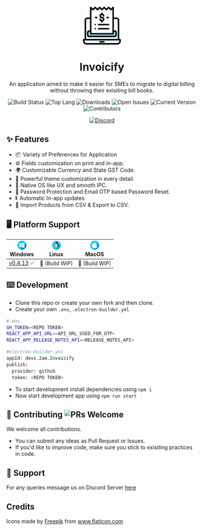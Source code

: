 <p align="center">
  <a href="https://invoicify.netlify.app">
    <img width="100" src="https://raw.githubusercontent.com/2AMDevs/cdn/main/icon.png">
  </a>
</p>

<h1 align="center">Invoicify</h1>

<div align="center">

An application aimed to make it easier for SMEs to migrate to digital billing without throwing their exisiting bill books.

![Build Status](https://img.shields.io/github/checks-status/2AMDevs/invoicify-app/master?style=flat-square)
![Top Lang](https://img.shields.io/github/languages/top/2AMDevs/invoicify-app?style=flat-square)
![Downloads](https://img.shields.io/github/downloads/2AMDevs/invoicify-app/total?style=flat-square)
![Open Issues](https://img.shields.io/github/issues-raw/2AMDevs/invoicify-app?style=flat-square)
![Current Version](https://img.shields.io/github/package-json/v/2AMDevs/invoicify-app/master?style=flat-square)
![Contributors](https://img.shields.io/github/all-contributors/2AMDevs/invoicify-app/master?style=flat-square)

[![Discord](https://img.shields.io/badge/Discord-7289DA?style=for-the-badge&logo=discord&logoColor=white)](https://discord.gg/UgvYpNrHa6)

</div>

## ✨ Features

- 📦 Variety of Preferences for Application
- ⚙️ Fields customization on print and in-app.
- 🌍 Customizable Currency and State GST Code.
- 🎨 Powerful theme customization in every detail.
- 🌈 Native OS like UX and smooth IPC.
- 🔐 Password Protection and Email OTP based Password Reset.
- ⏬ Automatic In-app updates
- 🔀 Import Products from CSV & Export to CSV.

## 🖥 Platform Support

| <img src="https://raw.githubusercontent.com/2AMDevs/cdn/main/windows.png" alt="Windows" width="24px" height="24px" /><br/>Windows | <img src="https://raw.githubusercontent.com/2AMDevs/cdn/main/linux.png" alt="Linux" width="24px" height="24px" /><br/>Linux | <img src="https://raw.githubusercontent.com/2AMDevs/cdn/main/apple.png" alt="MacOS" width="24px" height="24px" /><br/>MacOS |
| --------------------------------------------------------------------------------------------------------------------------------- | --------------------------------------------------------------------------------------------------------------------------- | --------------------------------------------------------------------------------------------------------------------------- |
| [v0.4.13](https://github.com/2AMDevs/invoicify-app/releases/tag/v0.4.13) ✅                                                        | 🚧 (Build WIP)                                                                                                               | 🚧   (Build WIP)                                                                                                             |

## ⌨️ Development

- Clone this repo or create your own fork and then clone.
- Create your own `.env`, `.electron-builder.yml`

```bash
#.env
GH_TOKEN=<REPO TOKEN>
REACT_APP_API_URL=<API_URL_USED_FOR_OTP>
REACT_APP_RELEASE_NOTES_API=<RELEASE_NOTES_API>
```

```bash
#electron-builder.yml
appId: devs.2am.Invoicify
publish:
  provider: github
  token: <REPO TOKEN>
```

- To start development install dependencies using `npm i`
- Now start development app using `npm run start`

## 🤝 Contributing ![PRs Welcome](https://img.shields.io/badge/PRs-welcome-brightgreen.svg?style=flat-square)

We welcome all contributions.

- You can submit any ideas as Pull Request or Issues.
- If you'd like to improve code, make sure you stick to exisiting practices in code.

<!-- ## ❤️ Sponsors and Backers -->

<!-- You can sponsor 2AM Devs by emailing at  -->

## 💬 Support

For any queries message us on Discord Server [here](https://discord.gg/UgvYpNrHa6)

## Credits

Icons made by <a href="https://www.flaticon.com/authors/freepik" title="Freepik">Freepik</a> from <a href="https://www.flaticon.com/" title="Flaticon"> www.flaticon.com</a>

